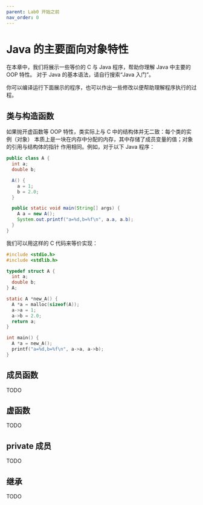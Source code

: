 ```yaml
---
parent: Lab0 开始之前
nav_order: 0
---
```


# Java 的主要面向对象特性

在本章中，我们将展示一些等价的 C 与 Java 程序，帮助你理解 Java 中主要的 OOP 特性。
对于 Java 的基本语法，请自行搜索“Java 入门”。

你可以编译运行下面展示的程序，也可以作出一些修改以便帮助理解程序执行的过程。

## 类与构造函数

如果抛开虚函数等 OOP 特性，类实际上与 C 中的结构体并无二致：每个类的实例（对象）
本质上是一块在内存中分配的内存，其中存储了成员变量的值；对象的引用与结构体的指针
作用相同。例如，对于以下 Java 程序：

```java
public class A {
  int a;
  double b;

  A() {
    a = 1;
    b = 2.0;
  }

  public static void main(String[] args) {
    A a = new A();
    System.out.printf("a=%d,b=%f\n", a.a, a.b);
  }
}
```

我们可以用这样的 C 代码来等价实现：

```c
#include <stdio.h>
#include <stdlib.h>

typedef struct A {
  int a;
  double b;
} A;

static A *new_A() {
  A *a = malloc(sizeof(A));
  a->a = 1;
  a->b = 2.0;
  return a;
}

int main() {
  A *a = new_A();
  printf("a=%d,b=%f\n", a->a, a->b);
}
```

## 成员函数

TODO

## 虚函数

TODO

## private 成员

TODO

## 继承

TODO
